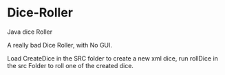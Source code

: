# Dice-Roller
Java dice Roller

A really bad Dice Roller, with No GUI.

Load CreateDice in the SRC folder to create a new xml dice, run rollDice in the src Folder to roll one of the created dice.

